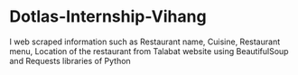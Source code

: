 # Dotlas-Internship-Vihang
I web scraped information such as Restaurant name, Cuisine, Restaurant menu, Location of the restaurant from Talabat website using BeautifulSoup and Requests libraries of Python
